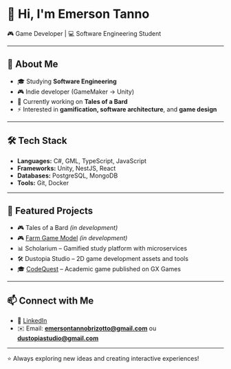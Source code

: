 # 👋 Hi, I'm Emerson Tanno  

🎮 Game Developer | 💻 Software Engineering Student  

---

## 🚀 About Me
- 🎓 Studying **Software Engineering**  
- 🎮 Indie developer (GameMaker → Unity)  
- 📝 Currently working on **Tales of a Bard**
- ⚡ Interested in **gamification, software architecture**, and **game design**  

---

## 🛠️ Tech Stack
- **Languages:** C#, GML, TypeScript, JavaScript  
- **Frameworks:** Unity, NestJS, React  
- **Databases:** PostgreSQL, MongoDB  
- **Tools:** Git, Docker  

---

## 📌 Featured Projects
- 🎮 Tales of a Bard *(in development)*
- 🎮 [Farm Game Model](https://github.com/EmersonTanno/Farm_Game_Base) *(in development)*
- 📊 Scholarium – Gamified study platform with microservices  
- 🛠️ Dustopia Studio – 2D game development assets and tools  
- 🎓 [CodeQuest](https://gx.games/games/u100j7/codequest/tracks/23ad4dc4-633b-4e21-816a-8efa66b271e1/) – Academic game published on GX Games  

---

## 📫 Connect with Me
- 💼 [LinkedIn](https://www.linkedin.com/in/emerson-tanno/)  
- ✉️ Email: **emersontannobrizotto@gmail.com** ou **dustopiastudio@gmail.com**

---

⭐ Always exploring new ideas and creating interactive experiences!  
